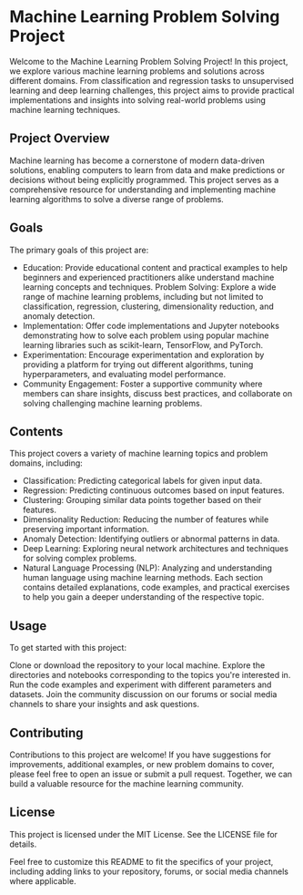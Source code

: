 # Machine Learning Problem Solving Project

Welcome to the Machine Learning Problem Solving Project! In this project, we explore various machine learning problems and solutions across different domains. From classification and regression tasks to unsupervised learning and deep learning challenges, this project aims to provide practical implementations and insights into solving real-world problems using machine learning techniques.

## Project Overview

Machine learning has become a cornerstone of modern data-driven solutions, enabling computers to learn from data and make predictions or decisions without being explicitly programmed. This project serves as a comprehensive resource for understanding and implementing machine learning algorithms to solve a diverse range of problems.

## Goals

The primary goals of this project are:

- Education: Provide educational content and practical examples to help beginners and experienced practitioners alike understand machine learning concepts and techniques.
  Problem Solving: Explore a wide range of machine learning problems, including but not limited to classification, regression, clustering, dimensionality reduction, and anomaly detection.
- Implementation: Offer code implementations and Jupyter notebooks demonstrating how to solve each problem using popular machine learning libraries such as scikit-learn, TensorFlow, and PyTorch.
- Experimentation: Encourage experimentation and exploration by providing a platform for trying out different algorithms, tuning hyperparameters, and evaluating model performance.
- Community Engagement: Foster a supportive community where members can share insights, discuss best practices, and collaborate on solving challenging machine learning problems.

## Contents

This project covers a variety of machine learning topics and problem domains, including:

- Classification: Predicting categorical labels for given input data.
- Regression: Predicting continuous outcomes based on input features.
- Clustering: Grouping similar data points together based on their features.
- Dimensionality Reduction: Reducing the number of features while preserving important information.
- Anomaly Detection: Identifying outliers or abnormal patterns in data.
- Deep Learning: Exploring neural network architectures and techniques for solving complex problems.
- Natural Language Processing (NLP): Analyzing and understanding human language using machine learning methods.
  Each section contains detailed explanations, code examples, and practical exercises to help you gain a deeper understanding of the respective topic.

## Usage

To get started with this project:

Clone or download the repository to your local machine.
Explore the directories and notebooks corresponding to the topics you're interested in.
Run the code examples and experiment with different parameters and datasets.
Join the community discussion on our forums or social media channels to share your insights and ask questions.

## Contributing

Contributions to this project are welcome! If you have suggestions for improvements, additional examples, or new problem domains to cover, please feel free to open an issue or submit a pull request. Together, we can build a valuable resource for the machine learning community.

## License

This project is licensed under the MIT License. See the LICENSE file for details.

Feel free to customize this README to fit the specifics of your project, including adding links to your repository, forums, or social media channels where applicable.
